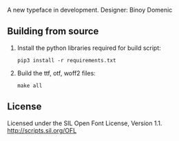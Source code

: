 A new typeface in development. Designer: Binoy Domenic


Building from source
--------------------
1. Install the python libraries required for build script:
    ```
    pip3 install -r requirements.txt
    ```
2. Build the ttf, otf, woff2 files:
   ```
   make all
   ```

License
-------
Licensed under the SIL Open Font License, Version 1.1. http://scripts.sil.org/OFL
